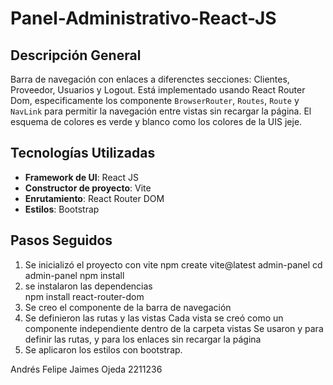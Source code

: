 # Panel-Administrativo-React-JS

## Descripción General
Barra de navegación con enlaces a diferenctes secciones: Clientes, Proveedor, Usuarios y Logout. Está implementado usando React Router Dom,
especificamente los componente `BrowserRouter`, `Routes`, `Route` y `NavLink` para permitir la navegación entre vistas sin recargar la página.
El esquema de colores es verde y blanco como los colores de la UIS jeje.

## Tecnologías Utilizadas

- **Framework de UI**: React JS
- **Constructor de proyecto**: Vite
- **Enrutamiento**: React Router DOM
- **Estilos**: Bootstrap 

## Pasos Seguidos

1. Se inicializó el proyecto con vite
   npm create vite@latest admin-panel
   cd admin-panel
   npm install
2. se instalaron las dependencias  
   npm install react-router-dom
3. Se creo el componente de la barra de navegación
4. Se definieron las rutas y las vistas
   Cada vista se creó como un componente independiente dentro de la carpeta vistas
   Se usaron <Routes> y <Route> para definir las rutas, y <NavLink> para los enlaces sin recargar la página
5. Se aplicaron los estilos con bootstrap.

Andrés Felipe Jaimes Ojeda
2211236


   
   



